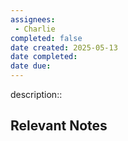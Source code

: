 ```yaml
---
assignees:
 - Charlie
completed: false
date created: 2025-05-13
date completed:
date due: 
---
```


description::<br>

## Relevant Notes

